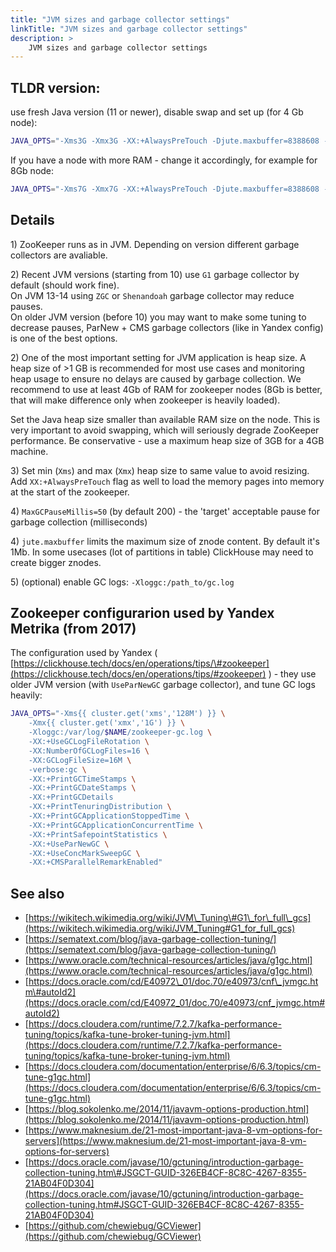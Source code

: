 ```yaml
---
title: "JVM sizes and garbage collector settings"
linkTitle: "JVM sizes and garbage collector settings"
description: >
    JVM sizes and garbage collector settings
---
```


## **TLDR version**:

use fresh Java version \(11 or newer\), disable swap and set up \(for 4 Gb node\):

```bash
JAVA_OPTS="-Xms3G -Xmx3G -XX:+AlwaysPreTouch -Djute.maxbuffer=8388608 -XX:MaxGCPauseMillis=50"
```

If you have a node with more RAM - change it accordingly, for example for 8Gb node:

```bash
JAVA_OPTS="-Xms7G -Xmx7G -XX:+AlwaysPreTouch -Djute.maxbuffer=8388608 -XX:MaxGCPauseMillis=50"
```

## Details

1\) ZooKeeper runs as in JVM. Depending on version different garbage collectors are avaliable.

2\) Recent JVM versions \(starting from 10\) use `G1` garbage collector by default \(should work fine\).  
On JVM 13-14 using `ZGC` or `Shenandoah` garbage collector may reduce pauses.  
On older JVM version \(before 10\) you may want to make some tuning to decrease pauses, ParNew + CMS garbage collectors \(like in Yandex config\) is one of the best options.

2\) One of the most important setting for JVM application is heap size. A heap size of &gt;1 GB is recommended for most use cases and monitoring heap usage to ensure no delays are caused by garbage collection. We recommend to use at least 4Gb of RAM for zookeeper nodes \(8Gb is better, that will make difference only when zookeeper is heavily loaded\).

Set the Java heap size smaller than available RAM size on the node. This is very important to avoid swapping, which will seriously degrade ZooKeeper performance. Be conservative - use a maximum heap size of 3GB for a 4GB machine.

3\) Set min \(`Xms`\) and max \(`Xmx`\) heap size to same value to avoid resizing. Add `XX:+AlwaysPreTouch` flag as well to load the memory pages into memory at the start of the zookeeper.

4\) `MaxGCPauseMillis=50` \(by default 200\) - the 'target' acceptable pause for garbage collection \(milliseconds\)

4\) `jute.maxbuffer` limits the maximum size of znode content. By default it's 1Mb. In some usecases \(lot of partitions in table\) ClickHouse may need to create bigger znodes.

5\) \(optional\) enable GC logs: `-Xloggc:/path_to/gc.log`

## Zookeeper configurarion used by Yandex Metrika \(from 2017\)

The configuration used by Yandex \( [https://clickhouse.tech/docs/en/operations/tips/\#zookeeper](https://clickhouse.tech/docs/en/operations/tips/#zookeeper) \) - they use older JVM version \(with `UseParNewGC` garbage collector\), and tune GC logs heavily:

```bash
JAVA_OPTS="-Xms{{ cluster.get('xms','128M') }} \
    -Xmx{{ cluster.get('xmx','1G') }} \
    -Xloggc:/var/log/$NAME/zookeeper-gc.log \
    -XX:+UseGCLogFileRotation \
    -XX:NumberOfGCLogFiles=16 \
    -XX:GCLogFileSize=16M \
    -verbose:gc \
    -XX:+PrintGCTimeStamps \
    -XX:+PrintGCDateStamps \
    -XX:+PrintGCDetails
    -XX:+PrintTenuringDistribution \
    -XX:+PrintGCApplicationStoppedTime \
    -XX:+PrintGCApplicationConcurrentTime \
    -XX:+PrintSafepointStatistics \
    -XX:+UseParNewGC \
    -XX:+UseConcMarkSweepGC \
    -XX:+CMSParallelRemarkEnabled"
```

## See also

* [https://wikitech.wikimedia.org/wiki/JVM\_Tuning\#G1\_for\_full\_gcs](https://wikitech.wikimedia.org/wiki/JVM_Tuning#G1_for_full_gcs)
* [https://sematext.com/blog/java-garbage-collection-tuning/](https://sematext.com/blog/java-garbage-collection-tuning/)
* [https://www.oracle.com/technical-resources/articles/java/g1gc.html](https://www.oracle.com/technical-resources/articles/java/g1gc.html)
* [https://docs.oracle.com/cd/E40972\_01/doc.70/e40973/cnf\_jvmgc.htm\#autoId2](https://docs.oracle.com/cd/E40972_01/doc.70/e40973/cnf_jvmgc.htm#autoId2)
* [https://docs.cloudera.com/runtime/7.2.7/kafka-performance-tuning/topics/kafka-tune-broker-tuning-jvm.html](https://docs.cloudera.com/runtime/7.2.7/kafka-performance-tuning/topics/kafka-tune-broker-tuning-jvm.html)
* [https://docs.cloudera.com/documentation/enterprise/6/6.3/topics/cm-tune-g1gc.html](https://docs.cloudera.com/documentation/enterprise/6/6.3/topics/cm-tune-g1gc.html)
* [https://blog.sokolenko.me/2014/11/javavm-options-production.html](https://blog.sokolenko.me/2014/11/javavm-options-production.html)
* [https://www.maknesium.de/21-most-important-java-8-vm-options-for-servers](https://www.maknesium.de/21-most-important-java-8-vm-options-for-servers)
* [https://docs.oracle.com/javase/10/gctuning/introduction-garbage-collection-tuning.htm\#JSGCT-GUID-326EB4CF-8C8C-4267-8355-21AB04F0D304](https://docs.oracle.com/javase/10/gctuning/introduction-garbage-collection-tuning.htm#JSGCT-GUID-326EB4CF-8C8C-4267-8355-21AB04F0D304)
* [https://github.com/chewiebug/GCViewer](https://github.com/chewiebug/GCViewer)



